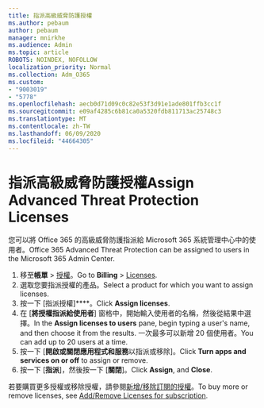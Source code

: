```yaml
---
title: 指派高級威脅防護授權
ms.author: pebaum
author: pebaum
manager: mnirkhe
ms.audience: Admin
ms.topic: article
ROBOTS: NOINDEX, NOFOLLOW
localization_priority: Normal
ms.collection: Adm_O365
ms.custom:
- "9003019"
- "5778"
ms.openlocfilehash: aecb0d71d09c0c82e53f3d91e1ade801ffb3cc1f
ms.sourcegitcommit: e09af4285c6b81ca0a5320fdb811713ac25748c3
ms.translationtype: MT
ms.contentlocale: zh-TW
ms.lasthandoff: 06/09/2020
ms.locfileid: "44664305"
---
```

# <a name="assign-advanced-threat-protection-licenses"></a><span data-ttu-id="6dbdb-102">指派高級威脅防護授權</span><span class="sxs-lookup"><span data-stu-id="6dbdb-102">Assign Advanced Threat Protection Licenses</span></span>

<span data-ttu-id="6dbdb-103">您可以將 Office 365 的高級威脅防護指派給 Microsoft 365 系統管理中心中的使用者。</span><span class="sxs-lookup"><span data-stu-id="6dbdb-103">Office 365 Advanced Threat Protection can be assigned to users in the Microsoft 365 Admin Center.</span></span>

1. <span data-ttu-id="6dbdb-104">移至**帳單**  >  [授權](https://go.microsoft.com/fwlink/p/?linkid=842264)。</span><span class="sxs-lookup"><span data-stu-id="6dbdb-104">Go to **Billing** > [Licenses](https://go.microsoft.com/fwlink/p/?linkid=842264).</span></span>
2. <span data-ttu-id="6dbdb-105">選取您要指派授權的產品。</span><span class="sxs-lookup"><span data-stu-id="6dbdb-105">Select a product for which you want to assign licenses.</span></span>
3. <span data-ttu-id="6dbdb-106">按一下 [指派授權]\*\*\*\*。</span><span class="sxs-lookup"><span data-stu-id="6dbdb-106">Click **Assign licenses**.</span></span>
4. <span data-ttu-id="6dbdb-107">在 [**將授權指派給使用者**] 窗格中，開始輸入使用者的名稱，然後從結果中選擇。</span><span class="sxs-lookup"><span data-stu-id="6dbdb-107">In the **Assign licenses to users**  pane, begin typing a user's name, and then choose it from the results.</span></span> <span data-ttu-id="6dbdb-108">一次最多可以新增 20 個使用者。</span><span class="sxs-lookup"><span data-stu-id="6dbdb-108">You can add up to 20 users at a time.</span></span>
5. <span data-ttu-id="6dbdb-109">按一下 [**開啟或關閉應用程式和服務**以指派或移除]。</span><span class="sxs-lookup"><span data-stu-id="6dbdb-109">Click **Turn apps and services on or off**  to assign or remove.</span></span>
6. <span data-ttu-id="6dbdb-110">按一下 [**指派**]，然後按一下 [**關閉**]。</span><span class="sxs-lookup"><span data-stu-id="6dbdb-110">Click **Assign**, and  **Close**.</span></span>

<span data-ttu-id="6dbdb-111">若要購買更多授權或移除授權，請參閱[新增/移除訂閱的授權](https://docs.microsoft.com/microsoft-365/commerce/licenses/buy-licenses?view=o365-worldwide#add-or-remove-licenses-for-your-business-subscription)。</span><span class="sxs-lookup"><span data-stu-id="6dbdb-111">To buy more or remove licenses, see [Add/Remove Licenses for subscription](https://docs.microsoft.com/microsoft-365/commerce/licenses/buy-licenses?view=o365-worldwide#add-or-remove-licenses-for-your-business-subscription).</span></span>